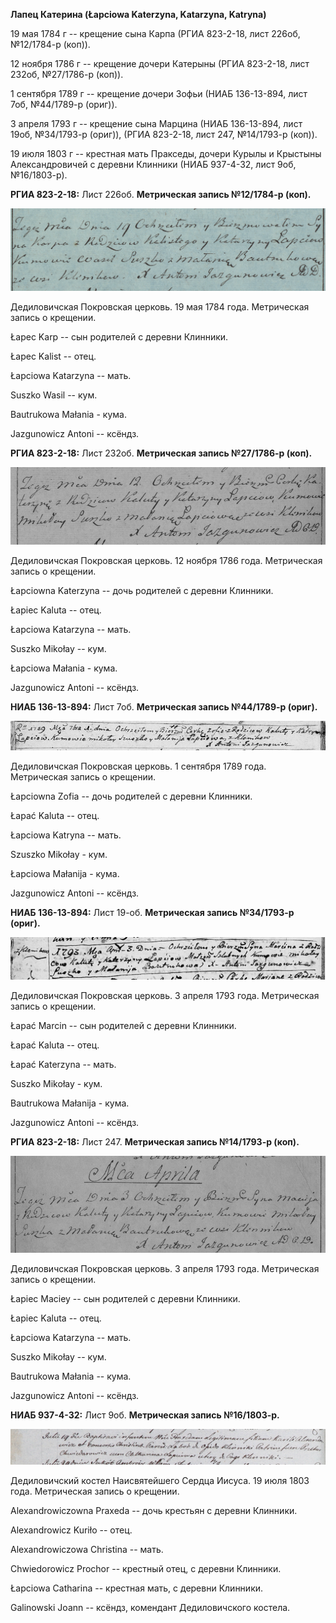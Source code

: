 **Лапец Катерина (Łapciowa Katerzyna, Katarzyna, Katryna)**

19 мая 1784 г -- крещение сына Карпа (РГИА 823-2-18, лист 226об,
№12/1784-р (коп)).

12 ноября 1786 г -- крещение дочери Катерыны (РГИА 823-2-18, лист 232об,
№27/1786-р (коп)).

1 сентября 1789 г -- крещение дочери Зофьи (НИАБ 136-13-894, лист 7об,
№44/1789-р (ориг)).

3 апреля 1793 г -- крещение сына Марцина (НИАБ 136-13-894, лист 19об,
№34/1793-р (ориг)), (РГИА 823-2-18, лист 247, №14/1793-р (коп)).

19 июля 1803 г -- крестная мать Пракседы, дочери Курылы и Крыстыны
Александровичей с деревни Клинники (НИАБ 937-4-32, лист 9об,
№16/1803-р).

**РГИА 823-2-18:** Лист 226об. **Метрическая запись №12/1784-р (коп).**

![](./media/69657e809cd291f4ce7242a600fceb327b6a75d5.png)

Дедиловичская Покровская церковь. 19 мая 1784 года. Метрическая запись о
крещении.

Łapec Karp -- сын родителей с деревни Клинники.

Łapec Kalist -- отец.

Łapciowa Katarzyna -- мать.

Suszko Wasil -- кум.

Bautrukowa Małania - кума.

Jazgunowicz Antoni -- ксёндз.

**РГИА 823-2-18:** Лист 232об. **Метрическая запись №27/1786-р (коп).**

![](./media/0bcee96535afb3ae75846e80a5ef201714cc6133.png)

Дедиловичская Покровская церковь. 12 ноября 1786 года. Метрическая
запись о крещении.

Łapciowna Katerzyna -- дочь родителей с деревни Клинники.

Łapiec Kaluta -- отец.

Łapciowa Katarzyna -- мать.

Suszko Mikołay -- кум.

Łapciowa Małania - кума.

Jazgunowicz Antoni -- ксёндз.

**НИАБ 136-13-894:** Лист 7об. **Метрическая запись №44/1789-р (ориг).**

![](./media/be765acb4be8227fa05a29cfe391d794cfbff618.png)

Дедиловичская Покровская церковь. 1 сентября 1789 года. Метрическая
запись о крещении.

Łapciowna Zofia -- дочь родителей с деревни Клинники.

Łapać Kaluta -- отец.

Łapciowa Katryna -- мать.

Szuszko Mikołay - кум.

Łapciowa Małanija - кума.

Jazgunowicz Antoni -- ксёндз.

**НИАБ 136-13-894:** Лист 19-об. **Метрическая запись №34/1793-р
(ориг).**

![](./media/f8010af81cba95d82730fec3417824c0b0afc60c.png)

Дедиловичская Покровская церковь. 3 апреля 1793 года. Метрическая запись
о крещении.

Łapać Marcin -- сын родителей с деревни Клинники.

Łapać Kaluta -- отец.

Łapać Katerzyna -- мать.

Suszko Mikołay - кум.

Bautrukowa Małanija - кума.

Jazgunowicz Antoni -- ксёндз.

**РГИА 823-2-18:** Лист 247. **Метрическая запись №14/1793-р (коп).**

![](./media/45d4b3dbbc07747e288d418746bd3170f805684c.png)

Дедиловичская Покровская церковь. 3 апреля 1793 года. Метрическая запись
о крещении.

Łapiec Maciey -- сын родителей с деревни Клинники.

Łapiec Kaluta -- отец.

Łapciowa Katarzyna -- мать.

Suszko Mikołay -- кум.

Bautrukowa Małania -- кума.

Jazgunowicz Antoni -- ксёндз.

**НИАБ 937-4-32:** Лист 9об. **Метрическая запись №16/1803-р.**

![](./media/73e721715e59d47094a2a51015e2ffaf4b6c940c.png)

Дедиловичский костел Наисвятейшего Сердца Иисуса. 19 июля 1803 года.
Метрическая запись о крещении.

Alexandrowiczowna Praxeda -- дочь крестьян с деревни Клинники.

Alexandrowicz Kuriło -- отец.

Alexandrowiczowa Christina -- мать.

Chwiedorowicz Prochor -- крестный отец, с деревни Клинники.

Łapciowa Catharina -- крестная мать, с деревни Клинники.

Galinowski Joann -- ксёндз, комендант Дедиловичского костела.

